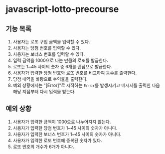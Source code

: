 # javascript-lotto-precourse

## 기능 목록

1. 사용자는 로또 구입 금액을 입력할 수 있다.
2. 사용자는 당첨 번호를 입력할 수 있다.
3. 사용자는 보너스 번호를 입력할 수 있다.
4. 입력 금액을 1000으로 나눈 만큼의 로또를 발급한다.
5. 로또는 1~45 사이의 숫자 중 6개를 랜덤으로 발급한다.
6. 사용자가 입력한 당첨 번호와 로또 번호를 비교하여 등수를 출력한다.
7. 당첨 내역을 바탕으로 수익률을 출력한다.
8. 예외 상황에서는 "[Error]"로 시작하는 `Error`를 발생시키고 메시지를 출력한 다음 해당 지점부터 다시 입력을 받는다.

## 예외 상황
1. 사용자가 입력한 금액이 1000으로 나누어지지 않는다.
2. 사용자가 입력한 당첨 번호가 1~45 사이의 숫자가 아니다.
3. 사용자가 입력한 보너스 번호가 1~45 사이의 숫자가 아니다.
4. 사용자가 입력한 로또 번호에 중복된 숫자가 있다.
5. 로또 번호의 개수가 6개가 아니다.